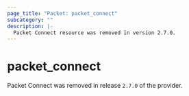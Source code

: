 ```yaml
---
page_title: "Packet: packet_connect"
subcategory: ""
description: |-
  Packet Connect resource was removed in version 2.7.0.
---
```


# packet_connect

Packet Connect was removed in release `2.7.0` of the provider.
